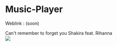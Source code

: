 # Music-Player
Weblink : (soon)
<!DOCTYPE html>
<html lang="en">
<head>
<meta charset="utf-8">

<title>Music Player</title>
<meta name="description" content="">
<meta name="author" content="">
	
<!-- Load JS -->
<script src="mplayer.js"></script>

<!-- Load CSS -->
<link rel="stylesheet" href="mplayer.css">
<link rel="stylesheet" href="http://cdnjs.cloudflare.com/ajax/libs/font-awesome/4.0.3/css/font-awesome.min.css">

<!--[if lt IE 9]>
<script src="http://html5shiv.googlecode.com/svn/trunk/html5.js"></script>
<![endif]-->
	
 </head>

<body>

<div id="mplayer-container">
	<div id="mplayer">
        <div id="mplayer-details" class="animated">
            <span id="mplayer-songname">Can't remember to forget you</span>
            <span id="mplayer-artist">Shakira feat. Rihanna</span>
        </div>
        <div id="mplayer-cover">
            <img src="http://www.jyvhouse.co.uk/wp-content/uploads/2014/01/Shakira-ft-Rihanna-Cant-Remember-To-Forget-You-Jyvhouse-Extended-Bass-Remix.png">    
        </div>
		<div id="mplayer-nav">
            <div id="m-progress"></div>
            <span class="m-nav" id="m-nav-left"><i class="fa fa-chevron-left"></i></span>
            <div class="m-nav">
                <div id="m-nav-playbg">
                    <span id="m-nav-play"><i class="fa fa-play"></i></span>
                    <span id="m-nav-pause"><i class="fa fa-pause"></i></span>
                </div>
            </div>
            <span class="m-nav" id="m-nav-right"><i class="fa fa-chevron-right"></i></span>
        </div>
	</div>
	<div id="mplayer-button">
		<i class="fa fa-headphones"></i>
	</div>
</div>

</body>
</html>

